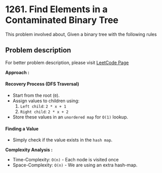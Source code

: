 # 1261. Find Elements in a Contaminated Binary Tree

This problem involved about, Given a binary tree with the following rules

## Problem description

For better problem description, please visit [LeetCode Page](https://leetcode.com/problems/find-elements-in-a-contaminated-binary-tree/description)

**Approach :**<br/>

#### Recovery Process (DFS Traversal)

-   Start from the root (`0`).
-   Assign values to children using:
    1.  `Left child`: `2 * x + 1`
    2.  `Right child`: `2 * x + 2`
-   Store these values in an `unordered map` for `O(1)` lookup.

#### Finding a Value

-   Simply check if the value exists in the `hash map`.

**Complexity Analysis :**<br/>

-   Time-Complexity: `O(n)` - Each node is visited once
-   Space-Complexity: `O(n)` - We are using an extra hash-map.
